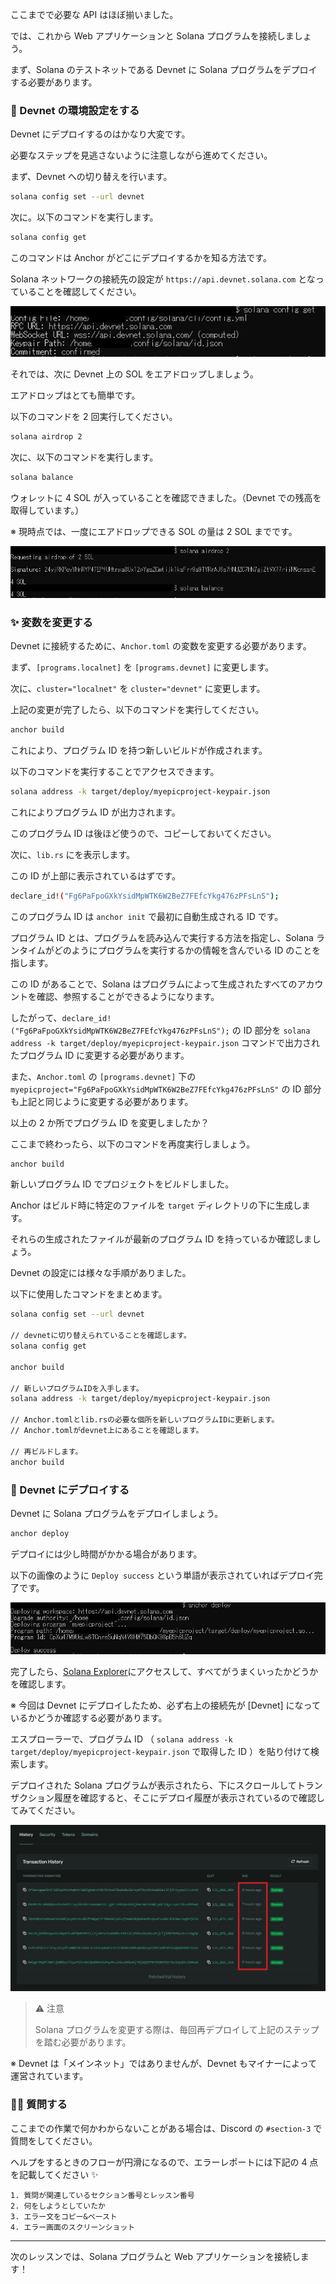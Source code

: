 ここまでで必要な API はほぼ揃いました。

では、これから Web アプリケーションと Solana プログラムを接続しましょう。

まず、Solana のテストネットである Devnet に Solana プログラムをデプロイする必要があります。


### 🌳 Devnet の環境設定をする

Devnet にデプロイするのはかなり大変です。

必要なステップを見逃さないように注意しながら進めてください。

まず、Devnet への切り替えを行います。

```bash
solana config set --url devnet
```

次に。以下のコマンドを実行します。

```bash
solana config get
```

このコマンドは Anchor がどこにデプロイするかを知る方法です。

Solana ネットワークの接続先の設定が `https://api.devnet.solana.com` となっていることを確認してください。

![solana config](/public/images/6-Solana-dApp/section-3/3_1_1.jpg)

それでは、次に Devnet 上の SOL をエアドロップしましょう。

エアドロップはとても簡単です。

以下のコマンドを 2 回実行してください。

```bash
solana airdrop 2
```

次に、以下のコマンドを実行します。

```bash
solana balance
```

ウォレットに 4 SOL が入っていることを確認できました。（Devnet での残高を取得しています。）

※ 現時点では、一度にエアドロップできる SOL の量は 2 SOL までです。

![airdrop](/public/images/6-Solana-dApp/section-3/3_1_2.jpg)


### ✨ 変数を変更する

Devnet に接続するために、`Anchor.toml` の変数を変更する必要があります。

まず、`[programs.localnet]` を `[programs.devnet]` に変更します。

次に、`cluster="localnet"` を `cluster="devnet"` に変更します。

上記の変更が完了したら、以下のコマンドを実行してください。

```bash
anchor build
```

これにより、プログラム ID を持つ新しいビルドが作成されます。

以下のコマンドを実行することでアクセスできます。

```bash
solana address -k target/deploy/myepicproject-keypair.json
```

これによりプログラム ID が出力されます。

このプログラム ID は後ほど使うので、コピーしておいてください。

次に、`lib.rs` にを表示します。

この ID が上部に表示されているはずです。

```bash
declare_id!("Fg6PaFpoGXkYsidMpWTK6W2BeZ7FEfcYkg476zPFsLnS");
```

このプログラム ID は `anchor init` で最初に自動生成される ID です。

プログラム ID とは、プログラムを読み込んで実行する方法を指定し、Solana ランタイムがどのようにプログラムを実行するかの情報を含んでいる ID のことを指します。

この ID があることで、Solana はプログラムによって生成されたすべてのアカウントを確認、参照することができるようになります。

したがって、`declare_id!("Fg6PaFpoGXkYsidMpWTK6W2BeZ7FEfcYkg476zPFsLnS");` の ID 部分を `solana address -k target/deploy/myepicproject-keypair.json` コマンドで出力されたプログラム ID に変更する必要があります。

また、`Anchor.toml` の `[programs.devnet]` 下の`myepicproject="Fg6PaFpoGXkYsidMpWTK6W2BeZ7FEfcYkg476zPFsLnS"` の ID 部分も上記と同じように変更する必要があります。

以上の 2 か所でプログラム ID を変更しましたか？

ここまで終わったら、以下のコマンドを再度実行しましょう。

```bash
anchor build
```

新しいプログラム ID でプロジェクトをビルドしました。

Anchor はビルド時に特定のファイルを `target` ディレクトリの下に生成します。

それらの生成されたファイルが最新のプログラム ID を持っているか確認しましょう。

Devnet の設定には様々な手順がありました。

以下に使用したコマンドをまとめます。

```bash
solana config set --url devnet

// devnetに切り替えられていることを確認します。
solana config get

anchor build

// 新しいプログラムIDを入手します。
solana address -k target/deploy/myepicproject-keypair.json

// Anchor.tomlとlib.rsの必要な個所を新しいプログラムIDに更新します。
// Anchor.tomlがdevnet上にあることを確認します。

// 再ビルドします。
anchor build
```

### 🚀 Devnet にデプロイする

Devnet に Solana プログラムをデプロイしましょう。

```bash
anchor deploy
```

デプロイには少し時間がかかる場合があります。

以下の画像のように `Deploy success` という単語が表示されていればデプロイ完了です。

![Deploy success](/public/images/6-Solana-dApp/section-3/3_1_3.jpg)


完了したら、[Solana Explorer](https://explorer.solana.com/?cluster=devnet)にアクセスして、すべてがうまくいったかどうかを確認します。

※ 今回は Devnet にデプロイしたため、必ず右上の接続先が [Devnet] になっているかどうか確認する必要があります。

エスプローラーで、プログラム ID （ `solana address -k target/deploy/myepicproject-keypair.json` で取得した ID ）を貼り付けて検索します。

デプロイされた Solana プログラムが表示されたら、下にスクロールしてトランザクション履歴を確認すると、そこにデプロイ履歴が表示されているので確認してみてください。

![solana explorer](/public/images/6-Solana-dApp/section-3/3_1_4.jpg)

> ⚠️ 注意
>
> Solana プログラムを変更する際は、毎回再デプロイして上記のステップを踏む必要があります。

※ Devnet は「メインネット」ではありませんが、Devnet もマイナーによって運営されています。


### 🙋‍♂️ 質問する

ここまでの作業で何かわからないことがある場合は、Discord の `#section-3` で質問をしてください。

ヘルプをするときのフローが円滑になるので、エラーレポートには下記の 4 点を記載してください ✨

```
1. 質問が関連しているセクション番号とレッスン番号
2. 何をしようとしていたか
3. エラー文をコピー&ペースト
4. エラー画面のスクリーンショット
```

---

次のレッスンでは、Solana プログラムと Web アプリケーションを接続します！
